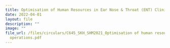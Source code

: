```yaml
---
title: Optimisation of Human Resources in Ear Nose & Throat (ENT) Clinic Operations
date: 2022-04-01
layout: file
description: ""
image: ""
file_url: /files/circulars/C645_SKH_SHM2021_Optimisation of human resources in ENT clinic
  operations.pdf
---
```

